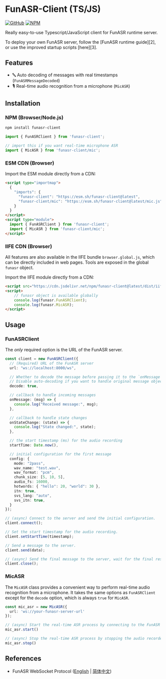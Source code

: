 # FunASR-Client (TS/JS)

[![GitHub](https://img.shields.io/badge/github-gray?logo=github)](https://github.com/atomiechen/funasr-client-ts)
[![NPM](https://img.shields.io/npm/v/funasr-client-ts?logo=npm)](https://www.npmjs.com/package/funasr-client-ts)


Really easy-to-use Typescript/JavaScript client for FunASR runtime server.

To deploy your own FunASR server, follow the [FunASR runtime guide][2], or use the improved startup scripts [here][3].


## Features

- 🔤 Auto decoding of messages with real timestamps (`FunASRMessageDecoded`)
- 🎙️ Real-time audio recognition from a microphone (`MicASR`)


## Installation

### NPM (Browser/Node.js)

```sh
npm install funasr-client
```

```ts
import { FunASRClient } from 'funasr-client';

// import this if you want real-time microphone ASR
import { MicASR } from 'funasr-client/mic';
```

### ESM CDN (Browser)

Import the ESM module directly from a CDN:

```html
<script type="importmap">
  {
    "imports": {
      "funasr-client": "https://esm.sh/funasr-client@latest",
      "funasr-client/mic": "https://esm.sh/funasr-client@latest/mic.js"
    }
  }
</script>
<script type="module">
  import { FunASRClient } from 'funasr-client';
  import { MicASR } from 'funasr-client/mic';
</script>
```

### IIFE CDN (Browser)

All features are also available in the IIFE bundle `browser.global.js`, which can be directly included in web pages.
Tools are exposed in the global `funasr` object.

Import the IIFE module directly from a CDN:

```html
<script src="https://cdn.jsdelivr.net/npm/funasr-client@latest/dist/iife/browser.global.js"></script>
<script>
    // funasr object is available globally
    console.log(funasr.FunASRClient);
    console.log(funasr.MicASR);
</script>
```

## Usage

### FunASRClient

The *only* required option is the URL of the FunASR server.

```ts
const client = new FunASRClient({
  // (Required) URL of the FunASR server
  url: "ws://localhost:8000/ws",

  // Whether to decode the message before passing it to the `onMessage` callback.
  // Disable auto-decoding if you want to handle original message objects
  decode: true,

  // callback to handle incoming messages
  onMessage: (msg) => {
    console.log("Received message:", msg);
  },

  // callback to handle state changes
  onStateChange: (state) => { 
    console.log("State changed:", state);
  },

  // the start timestamp (ms) for the audio recording
  startTime: Date.now(),

  // initial configuration for the first message
  config: {
    mode: "2pass",
    wav_name: "test.wav",
    wav_format: "pcm",
    chunk_size: [5, 10, 5],
    audio_fs: 16000,
    hotwords: { "hello": 20, "world": 30 },
    itn: true,
    svs_lang: "auto",
    svs_itn: true,
  }
});

// (async) Connect to the server and send the initial configuration.
client.connect();

// Set the start timestamp for the audio recording.
client.setStartTime(timestamp);

// Send a message to the server.
client.send(data);

// (async) Send the final message to the server, wait for the final result and then close the connection. An optional timeout can be provided.
client.close();
```


### MicASR

The `MicASR` class provides a convenient way to perform real-time audio recognition from a microphone.
It takes the same options as `FunASRClient` except for the `decode` option, which is always `true` for `MicASR`.

```ts
const mic_asr = new MicASR({
  url: 'ws://your-funasr-server-url'
});

// (async) Start the real-time ASR process by connecting to the FunASR server and starting the audio recorder.
mic_asr.start()

// (async) Stop the real-time ASR process by stopping the audio recorder and closing the FunASR client connection.
mic_asr.stop()
```

## References

- FunASR WebSocket Protocol ([English](https://github.com/modelscope/FunASR/blob/main/runtime/docs/websocket_protocol.md) | [简体中文](https://github.com/modelscope/FunASR/blob/main/runtime/docs/websocket_protocol_zh.md))

